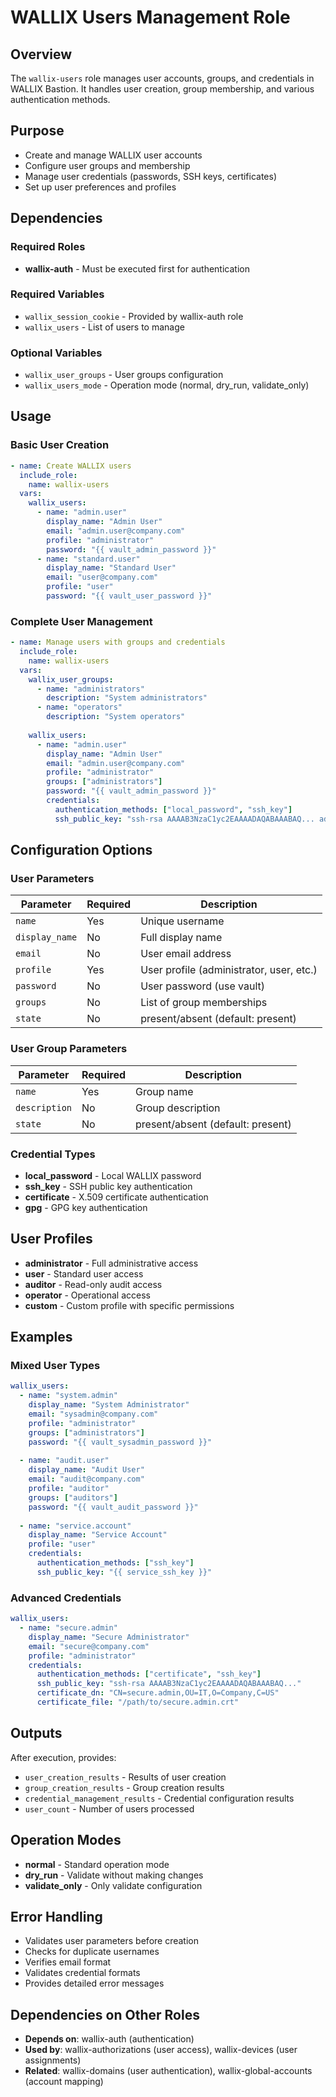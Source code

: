 # WALLIX Users Management Role

## Overview

The `wallix-users` role manages user accounts, groups, and credentials in WALLIX Bastion. It handles user creation, group membership, and various authentication methods.

## Purpose

- Create and manage WALLIX user accounts
- Configure user groups and membership
- Manage user credentials (passwords, SSH keys, certificates)
- Set up user preferences and profiles

## Dependencies

### Required Roles

- **wallix-auth** - Must be executed first for authentication

### Required Variables

- `wallix_session_cookie` - Provided by wallix-auth role
- `wallix_users` - List of users to manage

### Optional Variables

- `wallix_user_groups` - User groups configuration
- `wallix_users_mode` - Operation mode (normal, dry_run, validate_only)

## Usage

### Basic User Creation

```yaml
- name: Create WALLIX users
  include_role:
    name: wallix-users
  vars:
    wallix_users:
      - name: "admin.user"
        display_name: "Admin User"
        email: "admin.user@company.com"
        profile: "administrator"
        password: "{{ vault_admin_password }}"
      - name: "standard.user"
        display_name: "Standard User"
        email: "user@company.com"
        profile: "user"
        password: "{{ vault_user_password }}"
```

### Complete User Management

```yaml
- name: Manage users with groups and credentials
  include_role:
    name: wallix-users
  vars:
    wallix_user_groups:
      - name: "administrators"
        description: "System administrators"
      - name: "operators"
        description: "System operators"
    
    wallix_users:
      - name: "admin.user"
        display_name: "Admin User"
        email: "admin.user@company.com"
        profile: "administrator"
        groups: ["administrators"]
        password: "{{ vault_admin_password }}"
        credentials:
          authentication_methods: ["local_password", "ssh_key"]
          ssh_public_key: "ssh-rsa AAAAB3NzaC1yc2EAAAADAQABAAABAQ... admin@company.com"
```

## Configuration Options

### User Parameters

| Parameter | Required | Description |
|-----------|----------|-------------|
| `name` | Yes | Unique username |
| `display_name` | No | Full display name |
| `email` | No | User email address |
| `profile` | Yes | User profile (administrator, user, etc.) |
| `password` | No | User password (use vault) |
| `groups` | No | List of group memberships |
| `state` | No | present/absent (default: present) |

### User Group Parameters

| Parameter | Required | Description |
|-----------|----------|-------------|
| `name` | Yes | Group name |
| `description` | No | Group description |
| `state` | No | present/absent (default: present) |

### Credential Types

- **local_password** - Local WALLIX password
- **ssh_key** - SSH public key authentication
- **certificate** - X.509 certificate authentication
- **gpg** - GPG key authentication

## User Profiles

- **administrator** - Full administrative access
- **user** - Standard user access
- **auditor** - Read-only audit access
- **operator** - Operational access
- **custom** - Custom profile with specific permissions

## Examples

### Mixed User Types

```yaml
wallix_users:
  - name: "system.admin"
    display_name: "System Administrator"
    email: "sysadmin@company.com"
    profile: "administrator"
    groups: ["administrators"]
    password: "{{ vault_sysadmin_password }}"
    
  - name: "audit.user"
    display_name: "Audit User"
    email: "audit@company.com"
    profile: "auditor"
    groups: ["auditors"]
    password: "{{ vault_audit_password }}"
    
  - name: "service.account"
    display_name: "Service Account"
    profile: "user"
    credentials:
      authentication_methods: ["ssh_key"]
      ssh_public_key: "{{ service_ssh_key }}"
```

### Advanced Credentials

```yaml
wallix_users:
  - name: "secure.admin"
    display_name: "Secure Administrator"
    email: "secure@company.com"
    profile: "administrator"
    credentials:
      authentication_methods: ["certificate", "ssh_key"]
      ssh_public_key: "ssh-rsa AAAAB3NzaC1yc2EAAAADAQABAAABAQ..."
      certificate_dn: "CN=secure.admin,OU=IT,O=Company,C=US"
      certificate_file: "/path/to/secure.admin.crt"
```

## Outputs

After execution, provides:

- `user_creation_results` - Results of user creation
- `group_creation_results` - Group creation results
- `credential_management_results` - Credential configuration results
- `user_count` - Number of users processed

## Operation Modes

- **normal** - Standard operation mode
- **dry_run** - Validate without making changes
- **validate_only** - Only validate configuration

## Error Handling

- Validates user parameters before creation
- Checks for duplicate usernames
- Verifies email format
- Validates credential formats
- Provides detailed error messages

## Dependencies on Other Roles

- **Depends on**: wallix-auth (authentication)
- **Used by**: wallix-authorizations (user access), wallix-devices (user assignments)
- **Related**: wallix-domains (user authentication), wallix-global-accounts (account mapping)
